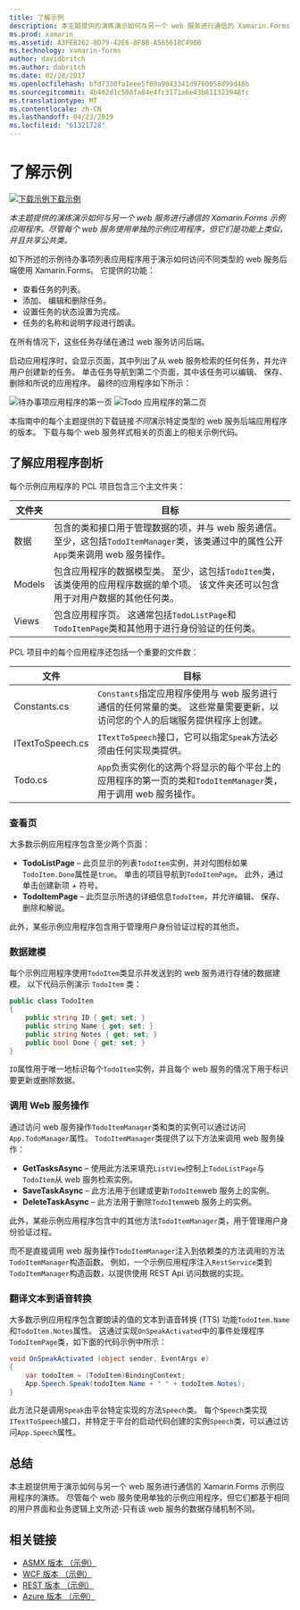 ```yaml
---
title: 了解示例
description: 本主题提供的演练演示如何与另一个 web 服务进行通信的 Xamarin.Forms 示例应用程序。 尽管每个 web 服务使用单独的示例应用程序，但它们是功能上类似，并且共享公共类。
ms.prod: xamarin
ms.assetid: A3FEB262-0D79-42E6-8F8B-A565618C490B
ms.technology: xamarin-forms
author: davidbritch
ms.author: dabritch
ms.date: 02/28/2017
ms.openlocfilehash: bfd7330fa1eee5f80a9043341d9760058d99d48b
ms.sourcegitcommit: 4b402d1c508fa84e4fc3171a6e43b811323948fc
ms.translationtype: MT
ms.contentlocale: zh-CN
ms.lasthandoff: 04/23/2019
ms.locfileid: "61321728"
---
```

# <a name="understanding-the-sample"></a>了解示例

[![下载示例](~/media/shared/download.png)下载示例](https://developer.xamarin.com/samples/xamarin-forms/WebServices/TodoREST)

_本主题提供的演练演示如何与另一个 web 服务进行通信的 Xamarin.Forms 示例应用程序。尽管每个 web 服务使用单独的示例应用程序，但它们是功能上类似，并且共享公共类。_

如下所述的示例待办事项列表应用程序用于演示如何访问不同类型的 web 服务后端使用 Xamarin.Forms。 它提供的功能：

- 查看任务的列表。
- 添加、 编辑和删除任务。
- 设置任务的状态设置为完成。
- 任务的名称和说明字段进行朗读。

在所有情况下，这些任务存储在通过 web 服务访问后端。

启动应用程序时，会显示页面，其中列出了从 web 服务检索的任何任务，并允许用户创建新的任务。 单击任务导航到第二个页面，其中该任务可以编辑、 保存、 删除和所说的应用程序。 最终的应用程序如下所示：

![](walkthrough-images/app-example-1.png "待办事项应用程序的第一页")
![](walkthrough-images/app-example-2.png "Todo 应用程序的第二页")

本指南中的每个主题提供的下载链接*不同*演示特定类型的 web 服务后端应用程序的版本。 下载与每个 web 服务样式相关的页面上的相关示例代码。

## <a name="understanding-the-application-anatomy"></a>了解应用程序剖析

每个示例应用程序的 PCL 项目包含三个主文件夹：

|文件夹|目标|
|--- |--- |
|数据|包含的类和接口用于管理数据的项，并与 web 服务通信。 至少，这包括`TodoItemManager`类，该类通过中的属性公开`App`类来调用 web 服务操作。|
|Models|包含应用程序的数据模型类。 至少，这包括`TodoItem`类，该类使用的应用程序数据的单个项。 该文件夹还可以包含用于对用户数据的其他任何类。|
|Views|包含应用程序页。 这通常包括`TodoListPage`和`TodoItemPage`类和其他用于进行身份验证的任何类。|

PCL 项目中的每个应用程序还包括一个重要的文件数：

|文件|目标|
|--- |--- |
|Constants.cs|`Constants`指定应用程序使用与 web 服务进行通信的任何常量的类。 这些常量需要更新，以访问您的个人的后端服务提供程序上创建。|
|ITextToSpeech.cs|`ITextToSpeech`接口，它可以指定`Speak`方法必须由任何实现类提供。|
|Todo.cs|`App`负责实例化的这两个将显示的每个平台上的应用程序的第一页的类和`TodoItemManager`类，用于调用 web 服务操作。|

### <a name="viewing-pages"></a>查看页

大多数示例应用程序包含至少两个页面：

- **TodoListPage** – 此页显示的列表`TodoItem`实例，并对勾图标如果`TodoItem.Done`属性是`true`。 单击的项目导航到`TodoItemPage`。 此外，通过单击创建新项 *+* 符号。
- **TodoItemPage** – 此页显示所选的详细信息`TodoItem`，并允许编辑、 保存、 删除和解说。

此外，某些示例应用程序包含用于管理用户身份验证过程的其他页。

### <a name="modeling-the-data"></a>数据建模

每个示例应用程序使用`TodoItem`类显示并发送到的 web 服务进行存储的数据建模。 以下代码示例演示 `TodoItem` 类：

```csharp
public class TodoItem
{
    public string ID { get; set; }
    public string Name { get; set; }
    public string Notes { get; set; }
    public bool Done { get; set; }
}
```

`ID`属性用于唯一地标识每个`TodoItem`实例，并且每个 web 服务的情况下用于标识要更新或删除数据。

### <a name="invoking-web-service-operations"></a>调用 Web 服务操作

通过访问 web 服务操作`TodoItemManager`类和类的实例可以通过访问`App.TodoManager`属性。 `TodoItemManager`类提供了以下方法来调用 web 服务操作：

- **GetTasksAsync** – 使用此方法来填充`ListView`控制上`TodoListPage`与`TodoItem`从 web 服务检索实例。
- **SaveTaskAsync** – 此方法用于创建或更新`TodoItem`web 服务上的实例。
- **DeleteTaskAsync** – 此方法用于删除`TodoItem`web 服务上的实例。

此外，某些示例应用程序包含中的其他方法`TodoItemManager`类，用于管理用户身份验证过程。

而不是直接调用 web 服务操作`TodoItemManager`注入到依赖类的方法调用的方法`TodoItemManager`构造函数。 例如，一个示例应用程序注入`RestService`类到`TodoItemManager`构造函数，以提供使用 REST Api 访问数据的实现。

### <a name="translating-text-to-speech"></a>翻译文本到语音转换

大多数示例应用程序包含要朗读的值的文本到语音转换 (TTS) 功能`TodoItem.Name`和`TodoItem.Notes`属性。 这通过实现`OnSpeakActivated`中的事件处理程序`TodoItemPage`类，如下面的代码示例中所示：

```csharp
void OnSpeakActivated (object sender, EventArgs e)
{
    var todoItem = (TodoItem)BindingContext;
    App.Speech.Speak(todoItem.Name + " " + todoItem.Notes);
}
```

此方法只是调用`Speak`由平台特定实现的方法`Speech`类。 每个`Speech`类实现`ITextToSpeech`接口，并特定于平台的启动代码创建的实例`Speech`类，可以通过访问`App.Speech`属性。

## <a name="summary"></a>总结

本主题提供用于演示如何与另一个 web 服务进行通信的 Xamarin.Forms 示例应用程序的演练。 尽管每个 web 服务使用单独的示例应用程序，但它们都基于相同的用户界面和业务逻辑上文所述-只有该 web 服务的数据存储机制不同。


## <a name="related-links"></a>相关链接

- [ASMX 版本 （示例）](https://developer.xamarin.com/samples/xamarin-forms/WebServices/TodoASMX)
- [WCF 版本 （示例）](https://developer.xamarin.com/samples/xamarin-forms/WebServices/TodoWCF)
- [REST 版本 （示例）](https://developer.xamarin.com/samples/xamarin-forms/WebServices/TodoREST)
- [Azure 版本 （示例）](https://developer.xamarin.com/samples/xamarin-forms/WebServices/TodoAzure)

